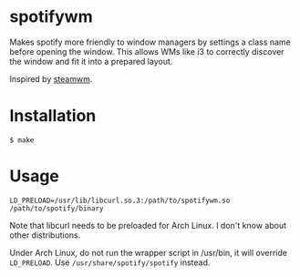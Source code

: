 # spotifywm

Makes spotify more friendly to window managers by settings a class name before opening the window.
This allows WMs like i3 to correctly discover the window and fit it into a prepared layout.

Inspired by [steamwm](https://github.com/dscharrer/steamwm).

# Installation

```
$ make
```

# Usage

```
LD_PRELOAD=/usr/lib/libcurl.so.3:/path/to/spotifywm.so /path/to/spotify/binary
```
Note that libcurl needs to be preloaded for Arch Linux.
I don't know about other distributions.

Under Arch Linux, do not run the wrapper script in /usr/bin, it will override `LD_PRELOAD`.
Use `/usr/share/spotify/spotify` instead.
